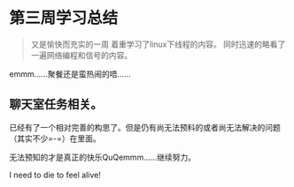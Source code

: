 # 第三周学习总结
> 又是愉快而充实的一周
> 着重学习了linux下线程的内容。
> 同时迅速的略看了一遍网络编程和信号的内容。

emmm……聚餐还是蛮热闹的唔……

## 聊天室任务相关。

已经有了一个相对完善的构思了。但是仍有尚无法预料的或者尚无法解决的问题（其实不少=-=）在里面。

无法预知的才是真正的快乐QuQemmm……继续努力。

I need to die to feel alive!
